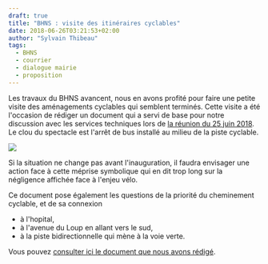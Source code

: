 ```yaml
---
draft: true
title: "BHNS : visite des itinéraires cyclables"
date: 2018-06-26T03:21:53+02:00
author: "Sylvain Thibeau"
tags:
  - BHNS
  - courrier
  - dialogue mairie
  - proposition
---
```


Les travaux du BHNS avancent, nous en avons profité pour faire une petite visite
des aménagements cyclables qui semblent terminés. Cette visite a été l'occasion
de rédiger un document qui a servi de base pour notre discussion avec les
services techniques lors de [la réunion du 25 juin 2018][]. Le clou du spectacle 
est l'arrêt de bus installé au milieu de la piste cyclable. 

![](piste-arret_bus.jpg)

Si la situation ne  change pas avant l'inauguration, il faudra envisager une
action face à cette méprise symbolique qui en dit trop long sur la négligence
affichée face à l'enjeu vélo.

Ce document pose également les questions de la priorité du cheminement 
cyclable, et de sa connexion
 
* à l'hopital,
* à l'avenue du Loup en allant vers le sud,
* à la piste bidirectionnelle qui mène à la voie verte.

Vous pouvez [consulter ici le document que nous avons rédigé][BHNS].


[BHNS]: pau-a-velo-bhns-juin2018.pdf
[la réunion du 25 juin 2018]: /ca/2018/#information-et-consultation-de-pau-a-velo-par-les-services-techniques-municipaux
